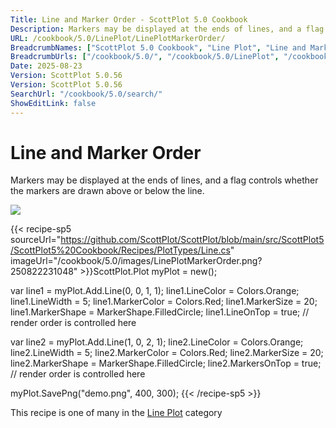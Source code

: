 ```yaml
---
Title: Line and Marker Order - ScottPlot 5.0 Cookbook
Description: Markers may be displayed at the ends of lines, and a flag controls whether the markers are drawn above or below the line.
URL: /cookbook/5.0/LinePlot/LinePlotMarkerOrder/
BreadcrumbNames: ["ScottPlot 5.0 Cookbook", "Line Plot", "Line and Marker Order"]
BreadcrumbUrls: ["/cookbook/5.0/", "/cookbook/5.0/LinePlot", "/cookbook/5.0/LinePlot/LinePlotMarkerOrder"]
Date: 2025-08-23
Version: ScottPlot 5.0.56
Version: ScottPlot 5.0.56
SearchUrl: "/cookbook/5.0/search/"
ShowEditLink: false
---
```



<div class='d-flex align-items-center mt-5'>
<h1 class='me-2 text-dark my-0 border-0'>Line and Marker Order</h1>
</div>

Markers may be displayed at the ends of lines, and a flag controls whether the markers are drawn above or below the line.

[![](/cookbook/5.0/images/LinePlotMarkerOrder.png?250822231048)](/cookbook/5.0/images/LinePlotMarkerOrder.png?250822231048)

{{< recipe-sp5 sourceUrl="https://github.com/ScottPlot/ScottPlot/blob/main/src/ScottPlot5/ScottPlot5%20Cookbook/Recipes/PlotTypes/Line.cs" imageUrl="/cookbook/5.0/images/LinePlotMarkerOrder.png?250822231048" >}}ScottPlot.Plot myPlot = new();

var line1 = myPlot.Add.Line(0, 0, 1, 1);
line1.LineColor = Colors.Orange;
line1.LineWidth = 5;
line1.MarkerColor = Colors.Red;
line1.MarkerSize = 20;
line1.MarkerShape = MarkerShape.FilledCircle;
line1.LineOnTop = true; // render order is controlled here

var line2 = myPlot.Add.Line(1, 0, 2, 1);
line2.LineColor = Colors.Orange;
line2.LineWidth = 5;
line2.MarkerColor = Colors.Red;
line2.MarkerSize = 20;
line2.MarkerShape = MarkerShape.FilledCircle;
line2.MarkersOnTop = true; // render order is controlled here

myPlot.SavePng("demo.png", 400, 300);
{{< /recipe-sp5 >}}

<div class='my-5 text-center'>This recipe is one of many in the <a href='/cookbook/5.0/LinePlot'>Line Plot</a> category</div>


